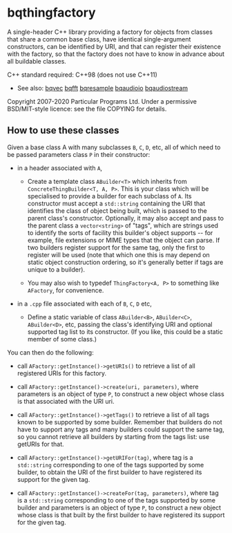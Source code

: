 
bqthingfactory
==============

A single-header C++ library providing a factory for objects from
classes that share a common base class, have identical single-argument
constructors, can be identified by URI, and that can register their
existence with the factory, so that the factory does not have to know
in advance about all buildable classes.

C++ standard required: C++98 (does not use C++11)

 * See also: [bqvec](https://hg.sr.ht/~breakfastquay/bqvec) [bqfft](https://hg.sr.ht/~breakfastquay/bqfft) [bqresample](https://hg.sr.ht/~breakfastquay/bqresample) [bqaudioio](https://hg.sr.ht/~breakfastquay/bqaudioio) [bqaudiostream](https://hg.sr.ht/~breakfastquay/bqaudiostream)

Copyright 2007-2020 Particular Programs Ltd.  Under a permissive
BSD/MIT-style licence: see the file COPYING for details.


## How to use these classes

Given a base class A with many subclasses `B`, `C`, `D`, etc, all of
which need to be passed parameters class `P` in their constructor:

 * in a header associated with `A`,

   * Create a template class `ABuilder<T>` which inherits from
     `ConcreteThingBuilder<T, A, P>`.  This is your class which will
     be specialised to provide a builder for each subclass of `A`.
     Its constructor must accept a `std::string` containing the URI
     that identifies the class of object being built, which is
     passed to the parent class's constructor.  Optionally, it may
     also accept and pass to the parent class a `vector<string>` of
     "tags", which are strings used to identify the sorts of
     facility this builder's object supports -- for example, file
     extensions or MIME types that the object can parse.  If two
     builders register support for the same tag, only the first to
     register will be used (note that which one this is may depend
     on static object construction ordering, so it's generally
     better if tags are unique to a builder).

   * You may also wish to typedef `ThingFactory<A, P>` to something
     like `AFactory`, for convenience.

 * in a `.cpp` file associated with each of `B`, `C`, `D` etc,

   * Define a static variable of class `ABuilder<B>`, `ABuilder<C>`,
     `ABuilder<D>`, etc, passing the class's identifying URI and
     optional supported tag list to its constructor.  (If you
     like, this could be a static member of some class.)

You can then do the following:

 * call `AFactory::getInstance()->getURIs()` to retrieve a list of
   all registered URIs for this factory.

 * call `AFactory::getInstance()->create(uri, parameters)`, where
   parameters is an object of type `P`, to construct a new object
   whose class is that associated with the URI uri.

 * call `AFactory::getInstance()->getTags()` to retrieve a list of
   all tags known to be supported by some builder.  Remember that
   builders do not have to support any tags and many builders
   could support the same tag, so you cannot retrieve all builders
   by starting from the tags list: use getURIs for that.

 * call `AFactory::getInstance()->getURIFor(tag)`, where tag is a
   `std::string` corresponding to one of the tags supported by some
   builder, to obtain the URI of the first builder to have
   registered its support for the given tag.
 
 * call `AFactory::getInstance()->createFor(tag, parameters)`, where
   tag is a `std::string` corresponding to one of the tags supported by
   some builder and parameters is an object of type `P`, to
   construct a new object whose class is that built by the first
   builder to have registered its support for the given tag. 
